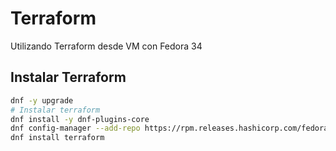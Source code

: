 # Terraform

Utilizando Terraform desde VM con Fedora 34

## Instalar Terraform

```bash
dnf -y upgrade
# Instalar terraform
dnf install -y dnf-plugins-core
dnf config-manager --add-repo https://rpm.releases.hashicorp.com/fedora/hashicorp.repo
dnf install terraform
```
